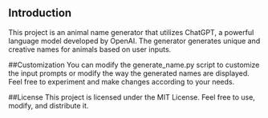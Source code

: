 ## Introduction
This project is an animal name generator that utilizes ChatGPT, a powerful language model developed by OpenAI. The generator generates unique and creative names for animals based on user inputs.

##Customization
You can modify the generate_name.py script to customize the input prompts or modify the way the generated names are displayed. Feel free to experiment and make changes according to your needs.

##License
This project is licensed under the MIT License. Feel free to use, modify, and distribute it.
